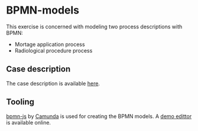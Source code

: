 # BPMN-models

This exercise is concerned with modeling two process descriptions with BPMN:
* Mortage application process
* Radiological procedure process

## Case description
The case description is available [here](individual-bpmn-modelling-exercise.pdf).

## Tooling
[bpmn-js](https://github.com/bpmn-io/bpmn-js) by [Camunda](http://camunda.com/) is used for creating the BPMN models. A [demo edittor](https://demo.bpmn.io) is available online.
